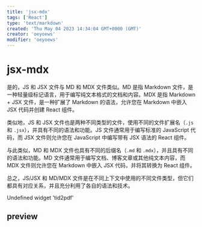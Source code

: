```yaml
---
title: 'jsx-mdx'
tags: ['React']
type: 'text/markdown'
created: 'Thu May 04 2023 14:34:04 GMT+0000 (GMT)'
creator: 'oeyoews'
modifier: 'oeyoews'
---
```


# jsx-mdx

是的，JS 和 JSX 文件与 MD 和 MDX 文件类似。MD 是指 Markdown 文件，是一种轻量级标记语言，用于编写纯文本格式的文档和内容。MDX 是指 Markdown + JSX 文件，是一种扩展了 Markdown 的语法，允许您在 Markdown 中嵌入 JSX 代码并创建 React 组件。

类似地，JS 和 JSX 文件也是两种不同类型的文件，使用不同的文件扩展名（`.js` 和 `.jsx`），并具有不同的语法和功能。JS 文件通常用于编写标准的 JavaScript 代码，而 JSX 文件则允许您在 JavaScript 中编写带有 JSX 语法的 React 组件。

与此类似，MD 和 MDX 文件也具有不同的后缀名（`.md` 和 `.mdx`），并且具有不同的语法和功能。MD 文件通常用于编写文档、博客文章或其他纯文本内容，而 MDX 文件则允许您在 Markdown 中嵌入 JSX 代码，并将其转换为 React 组件。

总之，JS/JSX 和 MD/MDX 文件是在不同上下文中使用的不同文件类型，但它们都具有对应关系，并且充分利用了各自的语法和技术。

Undefined widget 'tid2pdf'
## preview
